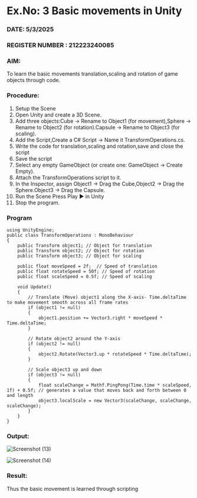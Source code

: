 # Ex.No: 3  Basic movements in Unity 
### DATE: 5/3/2025                                                                         
### REGISTER NUMBER : 212223240085
### AIM: 
 To learn the basic movements translation,scaling and rotation of game objects through code.
### Procedure:
1. Setup the Scene
2. Open Unity and create a 3D Scene.
3. Add three objects:Cube → Rename to Object1 (for movement),Sphere → Rename to Object2 (for rotation).Capsule → Rename to Object3 (for scaling).
4. Add the Script,Create a C# Script → Name it TransformOperations.cs.
5. Write the code for translation,scaling and rotation,save and close the script
6. Save the script
7. Select any empty GameObject (or create one: GameObject → Create Empty).
8. Attach the TransformOperations script to it.
9. In the Inspector, assign Object1 → Drag the Cube,Object2 → Drag the Sphere.Object3 → Drag the Capsule.
10. Run the Scene Press Play ▶️ in Unity
11. Stop the program.
### Program 
```
using UnityEngine;
public class TransformOperations : MonoBehaviour
{
    public Transform object1; // Object for translation
    public Transform object2; // Object for rotation
    public Transform object3; // Object for scaling

    public float moveSpeed = 2f;  // Speed of translation
    public float rotateSpeed = 50f; // Speed of rotation
    public float scaleSpeed = 0.5f; // Speed of scaling

    void Update()
    {
        // Translate (Move) object1 along the X-axis- Time.deltaTime to make movement smooth across all frame rates
        if (object1 != null)
        {
            object1.position += Vector3.right * moveSpeed * Time.deltaTime;
        }

        // Rotate object2 around the Y-axis
        if (object2 != null)
        {
            object2.Rotate(Vector3.up * rotateSpeed * Time.deltaTime);
        }

        // Scale object3 up and down
        if (object3 != null)
        {
            float scaleChange = Mathf.PingPong(Time.time * scaleSpeed, 1f) + 0.5f; // generates a value that moves back and forth between 0 and length
            object3.localScale = new Vector3(scaleChange, scaleChange, scaleChange);
        }
    }
}
```
### Output:

![Screenshot (13)](https://github.com/user-attachments/assets/31a3a7a9-f26b-4eb8-9095-364f228ffe11)


![Screenshot (14)](https://github.com/user-attachments/assets/d8e24d03-57e1-41c5-ab9c-6c067c73d031)





### Result:
Thus the basic movement is learned through scripting

